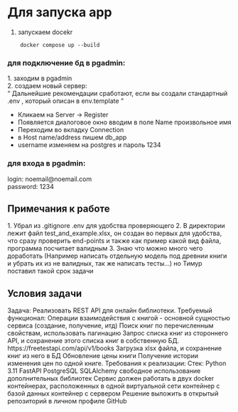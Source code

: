 <h1>Для запуска app </h1>

1. запускаем docekr <br/>

```
    docker compose up --build
```

<h3>для подключение бд  в pgadmin:<br/></h3>
1. заходим в pgadmin <br/>
2. создаем новый сервер: <br/>
<q>
Дальнейшие рекомендации сработают, если вы создали стандартный .env , который описан в env.template
</q>
<ul> 
<li>
Кликаем на Server -> Register
</li>
<li>
Появляется диалоговое окно вводим в поле Name произвольное имя
</li>
<li>
Переходим во вкладку Connection 
</li>
<li> 
в Host name/address пишем db_app 
</li>
<li>
username изменяем на postgres и пароль 1234
</li>
</ul>


<h3>для входа в pgadmin:<br/></h3>
login: noemail@noemail.com <br/>
password: 1234 <br/>

<h2>Примечания к работе<br/></h2>
1. Убрал из .gitignore .env для удобства проверяющего
2. В директории лежит файл test_and_example.xlsx,
   он создан во первых для удобства, что сразу 
   проверить end-points и также как пример какой вид файла,
   программа посчитает валидным
3. Знаю что можно много чего доработать (Например написать отдельную модель под древнии книги и убрать их из не валидных, так же написать тесты...) но Тимур поставил такой срок задачи

<h2>Условия задачи<br/></h2>
Задача:
Реализовать REST API для онлайн библиотеки.
Требуемый функционал:
Операции взаимодействия с книгой - основной сущностью сервиса (создание, получение, итд)
Поиск книг по перечисленным свойствам, использовать пагинацию
Запрос списка книг из стороннего API, и сохранение этого списка книг в собственную БД.
https://freetestapi.com/api/v1/books 
Загрузка xlsx файла, и сохранение книг из него в БД
Обновление цены книги
Получение истории изменения цен по одной книге.
Требования к реализации:
Стек:
Python 3.11
FastAPI
PostgreSQL
SQLAlchemy
свободное использование дополнительных библиотек
Сервис должен работать в двух docker контейнерах, расположенных в одной виртуальной сети
контейнер с базой данных
контейнер с сервером
Решение выложить в открытый репозиторий в личном профиле GitHub
